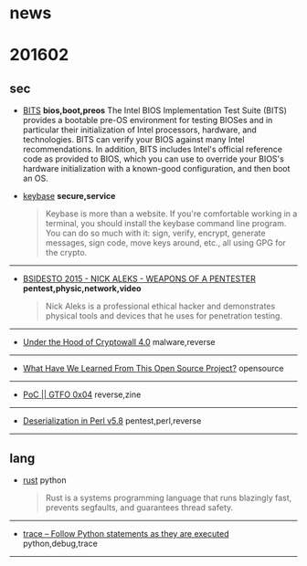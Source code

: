 # news

# 201602

## sec

+ [BITS](http://biosbits.org/)
  __bios,boot,preos__
  The Intel BIOS Implementation Test Suite (BITS) provides a bootable pre-OS environment for testing BIOSes and in particular their initialization of Intel processors, hardware, and technologies. BITS can verify your BIOS against many Intel recommendations. In addition, BITS includes Intel's official reference code as provided to BIOS, which you can use to override your BIOS's hardware initialization with a known-good configuration, and then boot an OS.

+ [keybase](https://keybase.io/)
  __secure,service__

  >Keybase is more than a website. If you're comfortable working in a terminal, you should install the keybase command line program. You can do so much with it: sign, verify, encrypt, generate messages, sign code, move keys around, etc., all using GPG for the crypto.
---

+ [BSIDESTO 2015 - NICK ALEKS - WEAPONS OF A PENTESTER](https://www.youtube.com/watch?v=lDvf4ScWbcQ)
  __pentest,physic,network,video__

  >Nick Aleks is a professional ethical hacker and demonstrates physical tools and devices that he uses for penetration testing.
---

+ [Under the Hood of Cryptowall 4.0](http://www.tripwire.com/state-of-security/security-awareness/under-the-hood-of-cryptowall-4-0/)
  malware,reverse
---

+ [What Have We Learned From This Open Source Project?](http://taskwarrior.org/docs/advice.html) 
  opensource
---

+ [PoC || GTFO 0x04](https://archive.org/stream/pocorgtfo04/pocorgtfo04_djvu.txt)
  reverse,zine
---

+ [Deserialization in Perl v5.8](http://www.agarri.fr/kom/archives/2016/02/06/deserialization_in_perl_v5_8/index.html)      pentest,perl,reverse
---

## lang

+ [rust](https://www.rust-lang.org)
  python
  >Rust is a systems programming language that runs blazingly fast, prevents segfaults, and guarantees thread safety. 
---

+ [trace – Follow Python statements as they are executed](https://pymotw.com/2/trace/)
  python,debug,trace
---
